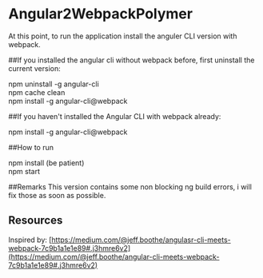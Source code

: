 # Angular2WebpackPolymer

At this point, to run the application install the anguler CLI version with webpack.

##If you installed the angular cli without webpack before, first uninstall the current version:

npm uninstall -g angular-cli<br/>
npm cache clean<br/>
npm install -g angular-cli@webpack

##If you haven't installed the Angular CLI with webpack already:

npm install -g angular-cli@webpack

##How to run

npm install (be patient)<br/>
npm start

##Remarks
This version contains some non blocking ng build errors, i will fix those as soon as possible.

## Resources
Inspired by: [https://medium.com/@jeff.boothe/angulasr-cli-meets-webpack-7c9b1a1e1e89#.j3hmre6v2](https://medium.com/@jeff.boothe/angular-cli-meets-webpack-7c9b1a1e1e89#.j3hmre6v2)


